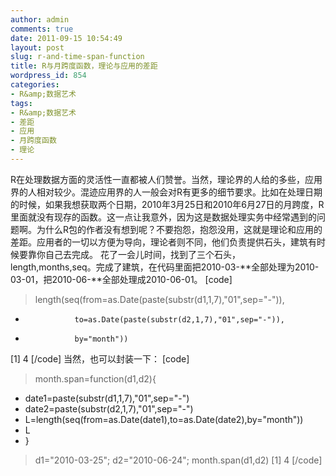 ```yaml
---
author: admin
comments: true
date: 2011-09-15 10:54:49
layout: post
slug: r-and-time-span-function
title: R与月跨度函数，理论与应用的差距
wordpress_id: 854
categories:
- R&amp;数据艺术
tags:
- R&amp;数据艺术
- 差距
- 应用
- 月跨度函数
- 理论
---
```


R在处理数据方面的灵活性一直都被人们赞誉。当然，理论界的人给的多些，应用界的人相对较少。混迹应用界的人一般会对R有更多的细节要求。比如在处理日期的时候，如果我想获取两个日期，2010年3月25日和2010年6月27日的月跨度，R里面就没有现存的函数。这一点让我意外，因为这是数据处理实务中经常遇到的问题啊。为什么R包的作者没有想到呢？不要抱怨，抱怨没用，这就是理论和应用的差距。应用者的一切以方便为导向，理论者则不同，他们负责提供石头，建筑有时候要靠你自己去完成。
花了一会儿时间，找到了三个石头，length,months,seq。完成了建筑，在代码里面把2010-03-**全部处理为2010-03-01，把2010-06-**全部处理成2010-06-01。
[code]
> length(seq(from=as.Date(paste(substr(d1,1,7),"01",sep="-")),
+                to=as.Date(paste(substr(d2,1,7),"01",sep="-")),
+                by="month"))
[1] 4
[/code]
当然，也可以封装一下：
[code]
> month.span=function(d1,d2){
+ date1=paste(substr(d1,1,7),"01",sep="-")
+ date2=paste(substr(d2,1,7),"01",sep="-")
+ L=length(seq(from=as.Date(date1),to=as.Date(date2),by="month"))
+ L
+ }
> 
> d1="2010-03-25";
> d2="2010-06-24";
> month.span(d1,d2)
[1] 4
[/code] 
